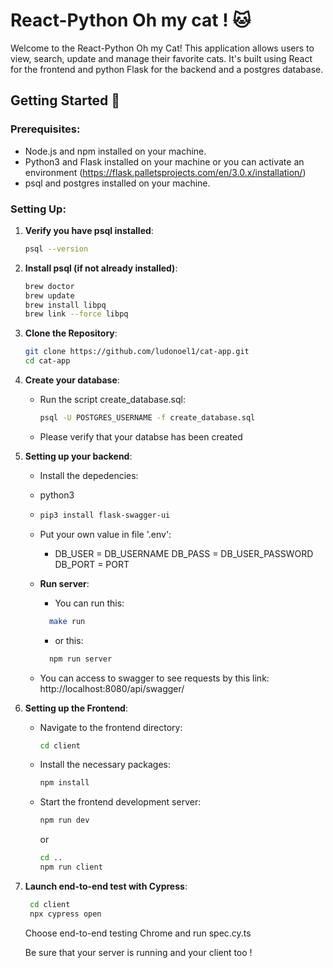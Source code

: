 # React-Python Oh my cat ! 🐱

Welcome to the React-Python Oh my Cat! This application allows users to view, search, update and manage their favorite cats.
It's built using React for the frontend and python Flask for the backend and a postgres database.

## Getting Started 🚀

### Prerequisites:

- Node.js and npm installed on your machine.
- Python3 and Flask installed on your machine or you can activate an environment (https://flask.palletsprojects.com/en/3.0.x/installation/)
- psql and postgres installed on your machine.

### Setting Up:

1. **Verify you have psql installed**:
    ```bash
    psql --version
    ```
2. **Install psql (if not already installed)**:
    ```bash
    brew doctor
    brew update
    brew install libpq
    brew link --force libpq
    ```

3. **Clone the Repository**:
   ```bash
   git clone https://github.com/ludonoel1/cat-app.git
   cd cat-app
   ```

4. **Create your database**:

   - Run the script create_database.sql:
     ```bash
     psql -U POSTGRES_USERNAME -f create_database.sql
     ```
   - Please verify that your databse has been created

5. **Setting up your backend**:
   - Install the depedencies:
    - python3
    -  ```bash
       pip3 install flask-swagger-ui
       ```
   - Put your own value in file '.env':
     -  DB_USER = DB_USERNAME
        DB_PASS = DB_USER_PASSWORD
        DB_PORT = PORT

   - **Run server**:
     - You can run this: 
     ```bash
       make run
       ```
     - or this: 
     ```bash
       npm run server
       ```
    - You can access to swagger to see requests by this link:
        http://localhost:8080/api/swagger/

6. **Setting up the Frontend**:

   - Navigate to the frontend directory:
     ```bash
     cd client
     ```

   - Install the necessary packages:
     ```bash
     npm install
     ```

   - Start the frontend development server:
     ```bash
     npm run dev
     ```
     or
      ```bash
     cd ..
     npm run client
     ```

7. **Launch end-to-end test with Cypress**:
    ```bash
     cd client
     npx cypress open
     ```

     Choose end-to-end testing
     Chrome
     and run spec.cy.ts

     Be sure that your server is running and your client too !
     